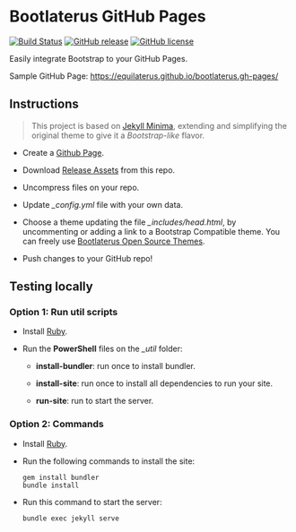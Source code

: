 # Bootlaterus GitHub Pages

[![Build Status](https://travis-ci.org/equilaterus/bootlaterus.gh-pages.svg?branch=master)](https://travis-ci.org/equilaterus/bootlaterus.gh-pages) [![GitHub release](https://img.shields.io/github/tag/equilaterus/bootlaterus.gh-pages.svg)](https://GitHub.com/equilaterus/bootlaterus.gh-pages/releases/) [![GitHub license](https://img.shields.io/github/license/equilaterus/bootlaterus.gh-pages.svg)](https://github.com/equilaterus/bootlaterus.gh-pages/blob/master/LICENSE)

Easily integrate Bootstrap to your GitHub Pages.

Sample GitHub Page: https://equilaterus.github.io/bootlaterus.gh-pages/


## Instructions

> This project is based on [Jekyll Minima](https://github.com/jekyll/minima), extending and simplifying  the original theme to give it a *Bootstrap-like* flavor.


* Create a [Github Page](https://pages.github.com/).

* Download [Release Assets](https://github.com/equilaterus/bootlaterus.gh-pages/releases/download/v0.1.4/bootlaterus.gh-pages-0.1.4.zip) from this repo.

* Uncompress files on your repo.

* Update *_config.yml* file with your own data.

* Choose a theme updating the file *_includes/head.html*, by uncommenting or adding a link to a Bootstrap Compatible theme. You can freely use [Bootlaterus Open Source Themes](https://github.com/equilaterus/bootlaterus).

* Push changes to your GitHub repo!

## Testing locally

### Option 1: Run util scripts

* Install [Ruby](https://equilaterus.github.io/wikilaterus/wiki/Github-Pages.html#install-ruby).

* Run the **PowerShell** files on the *_util* folder:

    * **install-bundler**: run once to install bundler.

    * **install-site**: run once to install all dependencies to run your site.

    * **run-site**: run to start the server.

### Option 2: Commands

* Install [Ruby](https://equilaterus.github.io/wikilaterus/wiki/Github-Pages.html#install-ruby).

* Run the following commands to install the site:

  ```
  gem install bundler
  bundle install
  ```

* Run this command to start the server:

  ```
  bundle exec jekyll serve
  ```
